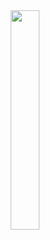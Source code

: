 <div align='center'><img style="width:30%" src='https://github.com/user-attachments/assets/dcec6fe4-ada9-43d8-8954-928a5b46d689'/></div>
